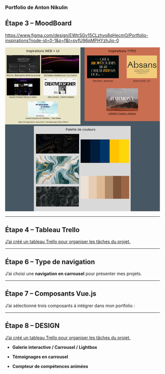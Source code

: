  ### Portfolio de Anton Nikulin

## Étape 3 – MoodBoard
https://www.figma.com/design/EWtrSGv15CLzhyo8qHecmO/Portfolio-inspirations?node-id=0-1&p=f&t=pvfU96qMPHYzhJio-0

![Moodboard](./Images/Portfolio%20inspirations.png)

---

## Étape 4 – Tableau Trello
[J’ai créé un tableau Trello pour organiser les tâches du projet.](https://trello.com/b/I7z7fyIg/portfolio)  

---

## Étape 6 – Type de navigation
J’ai choisi une **navigation en carrousel** pour présenter mes projets.  

---

## Étape 7 – Composants Vue.js
J’ai sélectionné trois composants à intégrer dans mon portfolio :  

---

## Étape 8 – DESIGN

[J’ai créé un tableau Trello pour organiser les tâches du projet.]([https://trello.com/b/I7z7fyIg/portfolio](https://www.figma.com/design/htJaGuf2p0hcSKdd4VYRYU/ANTON-NIKULIN---DESIGN?node-id=0-1&t=DluccTXI6l7nYdxu-1))  


- **Galerie interactive / Carrousel / Lightbox**  

- **Témoignages en carrousel**  

- **Compteur de compétences animées**  
